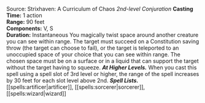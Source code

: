 Source: Strixhaven: A Curriculum of Chaos
*2nd-level Conjuration*
**Casting Time:** 1 action  
**Range:** 90 feet  
**Components:** V, S  
**Duration:** Instantaneous
You magically twist space around another creature you can see within range. The target must succeed on a Constitution saving throw (the target can choose to fail), or the target is teleported to an unoccupied space of your choice that you can see within range. The chosen space must be on a surface or in a liquid that can support the target without the target having to squeeze.
***At Higher Levels.*** When you cast this spell using a spell slot of 3rd level or higher, the range of the spell increases by 30 feet for each slot level above 2nd.
***Spell Lists.*** [[spells:artificer|artificer]], [[spells:sorcerer|sorcerer]], [[spells:wizard|wizard]]